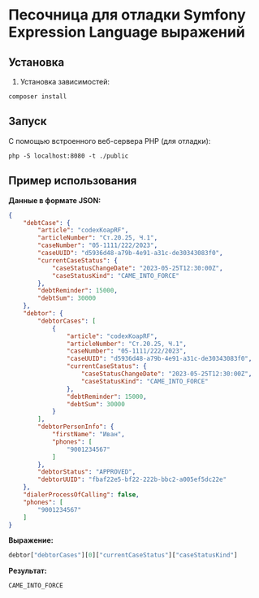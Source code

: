 # Песочница для отладки Symfony Expression Language выражений

## Установка

1. Установка зависимостей:  
```shell
composer install
```

## Запуск  

С помощью встроенного веб-сервера PHP (для отладки):

```shell
php -S localhost:8080 -t ./public
```

## Пример использования

**Данные в формате JSON:** 
```json
{
    "debtCase": {
        "article": "codexKoapRF",
        "articleNumber": "Ст.20.25, Ч.1",
        "caseNumber": "05-1111/222/2023",
        "caseUUID": "d5936d48-a79b-4e91-a31c-de30343083f0",
        "currentCaseStatus": {
            "caseStatusChangeDate": "2023-05-25T12:30:00Z",
            "caseStatusKind": "CAME_INTO_FORCE"
        },
        "debtReminder": 15000,
        "debtSum": 30000
    },
    "debtor": {
        "debtorCases": [
            {
                "article": "codexKoapRF",
                "articleNumber": "Ст.20.25, Ч.1",
                "caseNumber": "05-1111/222/2023",
                "caseUUID": "d5936d48-a79b-4e91-a31c-de30343083f0",
                "currentCaseStatus": {
                    "caseStatusChangeDate": "2023-05-25T12:30:00Z",
                    "caseStatusKind": "CAME_INTO_FORCE"
                },
                "debtReminder": 15000,
                "debtSum": 30000
            }
        ],
        "debtorPersonInfo": {
            "firstName": "Иван",
            "phones": [
                "9001234567"
            ]
        },
        "debtorStatus": "APPROVED",
        "debtorUUID": "fbaf22e5-bf22-222b-bbc2-a005ef5dc22e"
    },
    "dialerProcessOfCalling": false,
    "phones": [
        "9001234567"
    ]
}
```

**Выражение:**  
```js
debtor["debtorCases"][0]["currentCaseStatus"]["caseStatusKind"]
```

**Результат:**
```
CAME_INTO_FORCE
```